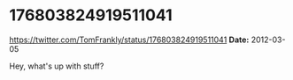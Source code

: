 # 176803824919511041
https://twitter.com/TomFrankly/status/176803824919511041
**Date:** 2012-03-05

Hey, what's up with stuff?
